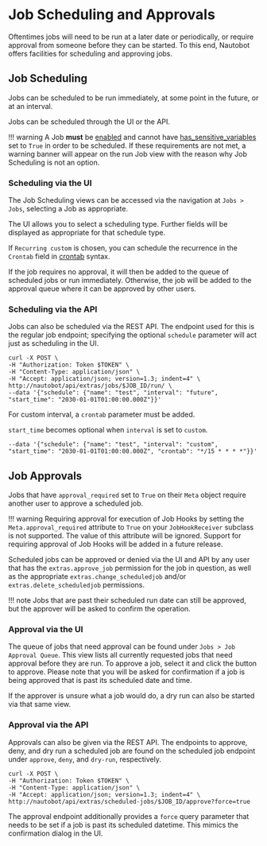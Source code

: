 # Job Scheduling and Approvals

Oftentimes jobs will need to be run at a later date or periodically, or require approval from someone before they can be started. To this end, Nautobot offers facilities for scheduling and approving jobs.

## Job Scheduling

Jobs can be scheduled to be run immediately, at some point in the future, or at an interval.

Jobs can be scheduled through the UI or the API.

!!! warning
    A Job **must** be [enabled](./index.md#enabling-jobs-for-running) and cannot have [has_sensitive_variables](../../../development/jobs/index.md#has_sensitive_variables) set to `True` in order to be scheduled. If these requirements are not met, a warning banner will appear on the run Job view with the reason why Job Scheduling is not an option.

### Scheduling via the UI

The Job Scheduling views can be accessed via the navigation at `Jobs > Jobs`, selecting a Job as appropriate.

The UI allows you to select a scheduling type. Further fields will be displayed as appropriate for that schedule type.

If `Recurring custom` is chosen, you can schedule the recurrence in the `Crontab` field in [crontab](https://en.wikipedia.org/wiki/Cron#Overview) syntax.

If the job requires no approval, it will then be added to the queue of scheduled jobs or run immediately. Otherwise, the job will be added to the approval queue where it can be approved by other users.

### Scheduling via the API

Jobs can also be scheduled via the REST API. The endpoint used for this is the regular job endpoint; specifying the optional `schedule` parameter will act just as scheduling in the UI.

```no-highlight
curl -X POST \
-H "Authorization: Token $TOKEN" \
-H "Content-Type: application/json" \
-H "Accept: application/json; version=1.3; indent=4" \
http://nautobot/api/extras/jobs/$JOB_ID/run/ \
--data '{"schedule": {"name": "test", "interval": "future", "start_time": "2030-01-01T01:00:00.000Z"}}'
```

For custom interval, a `crontab` parameter must be added.

`start_time` becomes optional when `interval` is set to `custom`.

`--data '{"schedule": {"name": "test", "interval": "custom", "start_time": "2030-01-01T01:00:00.000Z", "crontab": "*/15 * * * *"}}'`

## Job Approvals

Jobs that have `approval_required` set to `True` on their `Meta` object require another user to approve a scheduled job.

!!! warning
    Requiring approval for execution of Job Hooks by setting the `Meta.approval_required` attribute to `True` on your `JobHookReceiver` subclass is not supported. The value of this attribute will be ignored. Support for requiring approval of Job Hooks will be added in a future release.

Scheduled jobs can be approved or denied via the UI and API by any user that has the `extras.approve_job` permission for the job in question, as well as the appropriate `extras.change_scheduledjob` and/or `extras.delete_scheduledjob` permissions.

!!! note
    Jobs that are past their scheduled run date can still be approved, but the approver will be asked to confirm the operation.

### Approval via the UI

The queue of jobs that need approval can be found under `Jobs > Job Approval Queue`. This view lists all currently requested jobs that need approval before they are run. To approve a job, select it and click the button to approve. Please note that you will be  asked for confirmation if a job is being approved that is past its scheduled date and time.

If the approver is unsure what a job would do, a dry run can also be started via that same view.

### Approval via the API

Approvals can also be given via the REST API. The endpoints to approve, deny, and dry run a scheduled job are found on the scheduled job endpoint under `approve`, `deny`, and `dry-run`, respectively.

```no-highlight
curl -X POST \
-H "Authorization: Token $TOKEN" \
-H "Content-Type: application/json" \
-H "Accept: application/json; version=1.3; indent=4" \
http://nautobot/api/extras/scheduled-jobs/$JOB_ID/approve?force=true
```

The approval endpoint additionally provides a `force` query parameter that needs to be set if a job is past its scheduled datetime. This mimics the confirmation dialog in the UI.
